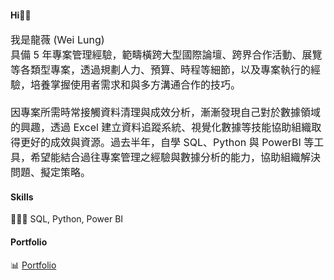 #### Hi👋🏼


<font size=3>
我是龍薇 (Wei Lung) <br/>
具備 5 年專案管理經驗，範疇橫跨大型國際論壇、跨界合作活動、展覽等各類型專案，透過規劃人力、預算、時程等細節，以及專案執行的經驗，培養掌握使用者需求和與多方溝通合作的技巧。<br/>
<br/>
因專案所需時常接觸資料清理與成效分析，漸漸發現自己對於數據領域的興趣，透過 Excel 建立資料追蹤系統、視覺化數據等技能協助組織取得更好的成效與資源。過去半年，自學 SQL、Python 與 PowerBI 等工具，希望能結合過往專案管理之經驗與數據分析的能力，協助組織解決問題、擬定策略。<br/> </font>

#### Skills
👩🏻‍💻 SQL, Python, Power BI

#### Portfolio
📊 <a href="https://lungyongmi.github.io/"> Portfolio </a>
